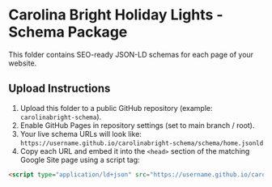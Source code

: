 # Carolina Bright Holiday Lights - Schema Package

This folder contains SEO-ready JSON-LD schemas for each page of your website.

## Upload Instructions

1. Upload this folder to a public GitHub repository (example: `carolinabright-schema`).
2. Enable GitHub Pages in repository settings (set to main branch / root).
3. Your live schema URLs will look like:
   `https://username.github.io/carolinabright-schema/schema/home.jsonld`
4. Copy each URL and embed it into the `<head>` section of the matching Google Site page using a script tag:

```html
<script type="application/ld+json" src="https://username.github.io/carolinabright-schema/schema/home.jsonld"></script>
```
